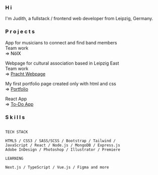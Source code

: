 ### H i

I'm Judith, a fullstack / frontend web developer from Leipzig, Germany.


### P r o j e c t s


App for musicians to connect and find band members\
Team work\
=> <a href="https://make.noix.space/" target="_blank" style="text-decoration: none; color:black;">NöIX</a>

Webpage for cultural association based in Leipzig East\
Team work\
=> <a href="https://pracht-ev.net/en" target="_blank">Pracht Webpage</a>

My first portfolio page created only with html and css\
=> <a href="https://judithcrasser.github.io/portfolio/">Portfolio</a>

React App\
=> <a href="https://judithcrasser.github.io/to-do-app/">To-Do App</a>


### S k i l l s
```

TECH STACK

HTML5 / CSS3 / SASS/SCSS / Bootstrap / Tailwind / 
JavaScript / React / Node.js / MongoDB / Express.js
Adobe InDesign / Photoshop / Illustrator / Premiere

LEARNING

Next.js / TypeScript / Vue.js / Figma and more

```
